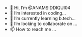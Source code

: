 - 👋 Hi, I’m @ANAMSIDDIQUI04
- 👀 I’m interested in coding...
- 🌱 I’m currently learning b.tech...
- 💞️ I’m looking to collaborate on ...
- 📫 How to reach me ...

<!---
ANAMSIDDIQUI04/ANAMSIDDIQUI04 is a ✨ special ✨ repository because its `README.md` (this file) appears on your GitHub profile.
You can click the Preview link to take a look at your changes.
--->
